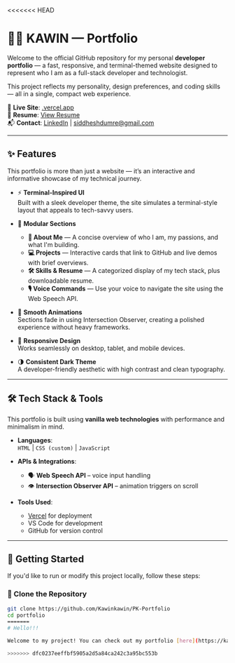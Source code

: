 <<<<<<< HEAD
# 🧑‍💻 KAWIN — Portfolio

Welcome to the official GitHub repository for my personal **developer portfolio** — a fast, responsive, and terminal-themed website designed to represent who I am as a full-stack developer and technologist.

This project reflects my personality, design preferences, and coding skills — all in a single, compact web experience.

🔗 **Live Site**: [.vercel.app]()  
📄 **Resume**: [View Resume](https://drive.google.com/file/d/1KO7HutVhAmtQRTJVL02phgwwNfBS5nxG/view?usp=drive_link)  
📬 **Contact**: [LinkedIn](www.linkedin.com/in/kawin-prahakaran) | siddheshdumre@gmail.com

---

## ✨ Features

This portfolio is more than just a website — it’s an interactive and informative showcase of my technical journey.

- ⚡ **Terminal-Inspired UI**  
  Built with a sleek developer theme, the site simulates a terminal-style layout that appeals to tech-savvy users.
  
- 📁 **Modular Sections**
  - **🧠 About Me** — A concise overview of who I am, my passions, and what I'm building.
  - **💻 Projects** — Interactive cards that link to GitHub and live demos with brief overviews.
  - **🛠️ Skills & Resume** — A categorized display of my tech stack, plus downloadable resume.
  - **🎙️ Voice Commands** — Use your voice to navigate the site using the Web Speech API.

- 🎥 **Smooth Animations**  
  Sections fade in using Intersection Observer, creating a polished experience without heavy frameworks.

- 📱 **Responsive Design**  
  Works seamlessly on desktop, tablet, and mobile devices.

- 🌗 **Consistent Dark Theme**  
  A developer-friendly aesthetic with high contrast and clean typography.

---

## 🛠 Tech Stack & Tools

This portfolio is built using **vanilla web technologies** with performance and minimalism in mind.

- **Languages**:  
  `HTML` | `CSS (custom)` | `JavaScript`

- **APIs & Integrations**:
  - 🗣️ **Web Speech API** – voice input handling
  - 👁️ **Intersection Observer API** – animation triggers on scroll

- **Tools Used**:
  - [Vercel](https://vercel.com/) for deployment
  - VS Code for development
  - GitHub for version control

---

## 🚀 Getting Started

If you'd like to run or modify this project locally, follow these steps:

### 🔁 Clone the Repository

```bash
git clone https://github.com/Kawinkawin/PK-Portfolio
cd portfolio
=======
# Hello!!!

Welcome to my project! You can check out my portfolio [here](https://kawinkawin.github.io/PK-Portfolio/).

>>>>>>> dfc0237eeffbf5905a2d5a84ca242c3a95bc553b
